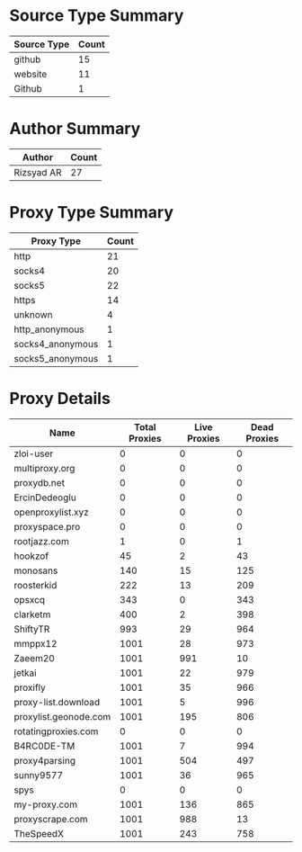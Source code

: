 # Source Type Summary

| Source Type | Count |
|-------------|-------|
| github | 15 |
| website | 11 |
| Github | 1 |


# Author Summary

| Author | Count |
|--------|-------|
| Rizsyad AR | 27 |


# Proxy Type Summary

| Proxy Type | Count |
|------------|-------|
| http | 21 |
| socks4 | 20 |
| socks5 | 22 |
| https | 14 |
| unknown | 4 |
| http_anonymous | 1 |
| socks4_anonymous | 1 |
| socks5_anonymous | 1 |


# Proxy Details

| Name | Total Proxies | Live Proxies | Dead Proxies |
|------|---------------|--------------|---------------|
| zloi-user | 0 | 0 | 0 |
| multiproxy.org | 0 | 0 | 0 |
| proxydb.net | 0 | 0 | 0 |
| ErcinDedeoglu | 0 | 0 | 0 |
| openproxylist.xyz | 0 | 0 | 0 |
| proxyspace.pro | 0 | 0 | 0 |
| rootjazz.com | 1 | 0 | 1 |
| hookzof | 45 | 2 | 43 |
| monosans | 140 | 15 | 125 |
| roosterkid | 222 | 13 | 209 |
| opsxcq | 343 | 0 | 343 |
| clarketm | 400 | 2 | 398 |
| ShiftyTR | 993 | 29 | 964 |
| mmppx12 | 1001 | 28 | 973 |
| Zaeem20 | 1001 | 991 | 10 |
| jetkai | 1001 | 22 | 979 |
| proxifly | 1001 | 35 | 966 |
| proxy-list.download | 1001 | 5 | 996 |
| proxylist.geonode.com | 1001 | 195 | 806 |
| rotatingproxies.com | 0 | 0 | 0 |
| B4RC0DE-TM | 1001 | 7 | 994 |
| proxy4parsing | 1001 | 504 | 497 |
| sunny9577 | 1001 | 36 | 965 |
| spys | 0 | 0 | 0 |
| my-proxy.com | 1001 | 136 | 865 |
| proxyscrape.com | 1001 | 988 | 13 |
| TheSpeedX | 1001 | 243 | 758 |
